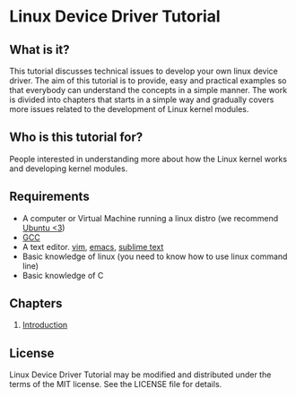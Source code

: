 # Linux Device Driver Tutorial #

## What is it? ##
This tutorial discusses technical issues to develop your own linux device driver. The aim of this tutorial is to provide, easy and practical examples so that everybody can understand the concepts in a simple manner. The work is divided into chapters that starts in a simple way and gradually covers more issues related to the development of Linux kernel modules.

## Who is this tutorial for? ##
People interested in understanding more about how the Linux kernel works and developing kernel modules.

## Requirements ##
* A computer or Virtual Machine running a linux distro (we recommend [Ubuntu <3](https://www.ubuntu.com))
* [GCC](https://gcc.gnu.org)
* A text editor. [vim](https://www.vim.org/), [emacs](https://www.gnu.org/s/emacs/), [sublime text](https://www.sublimetext.com)
* Basic knowledge of linux (you need to know how to use linux command line)
* Basic knowledge of C

## Chapters ##
1. [Introduction](chapters/introduction.md)

## License ##
Linux Device Driver Tutorial may be modified and distributed under the terms of the MIT license. See the LICENSE file for details.

